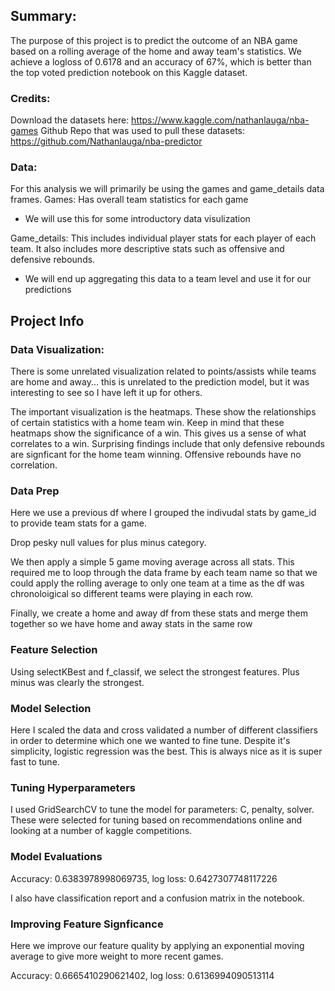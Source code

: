 ## Summary:
The purpose of this project is to predict the outcome of an NBA game based on a rolling average of the home and away team's statistics.
We achieve a logloss of 0.6178 and an accuracy of 67%, which is better than the top voted prediction notebook on this Kaggle dataset. 

### Credits:
Download the datasets here: https://www.kaggle.com/nathanlauga/nba-games
Github Repo that was used to pull these datasets: https://github.com/Nathanlauga/nba-predictor

### Data:
For this analysis we will primarily be using the games and game_details data frames. 
Games: Has overall team statistics for each game
- We will use this for some introductory data visulization

Game_details: This includes individual player stats for each player of each team. It also includes more descriptive stats such as offensive and defensive rebounds.
- We will end up aggregating this data to a team level and use it for our predictions

## Project Info

### Data Visualization:
There is some unrelated visualization related to points/assists while teams are home and away... this is unrelated to the prediction model, but it was interesting to see so I have left it up for others. 

The important visualization is the heatmaps. These show the relationships of certain statistics with a home team win. Keep in mind that these heatmaps show the significance of a win. This gives us a sense of what correlates to a win. Surprising findings include that only defensive rebounds are signficant for the home team winning. Offensive rebounds have no correlation. 

### Data Prep
Here we use a previous df where I grouped the indivudal stats by game_id to provide team stats for a game. 

Drop pesky null values for plus minus category. 

We then apply a simple 5 game moving average across all stats. This required me to loop through the data frame by each team name so that we could apply the rolling average to only one team at a time as the df was chronoloigical so different teams were playing in each row. 

Finally, we create a home and away df from these stats and merge them together so we have home and away stats in the same row

### Feature Selection
Using selectKBest and f_classif, we select the strongest features. Plus minus was clearly the strongest. 

### Model Selection

Here I scaled the data and cross validated a number of different classifiers in order to determine which one we wanted to fine tune. 
Despite it's simplicity, logistic regression was the best. This is always nice as it is super fast to tune.

### Tuning Hyperparameters

I used GridSearchCV to tune the model for parameters: C, penalty, solver. These were selected for tuning based on recommendations online and looking at a number of kaggle competitions.

### Model Evaluations
Accuracy: 0.6383978998069735, log loss: 0.6427307748117226

I also have classification report and a confusion matrix in the notebook.

### Improving Feature Signficance
Here we improve our feature quality by applying an exponential moving average to give more weight to more recent games.

Accuracy: 0.6665410290621402, log loss: 0.6136994090513114

